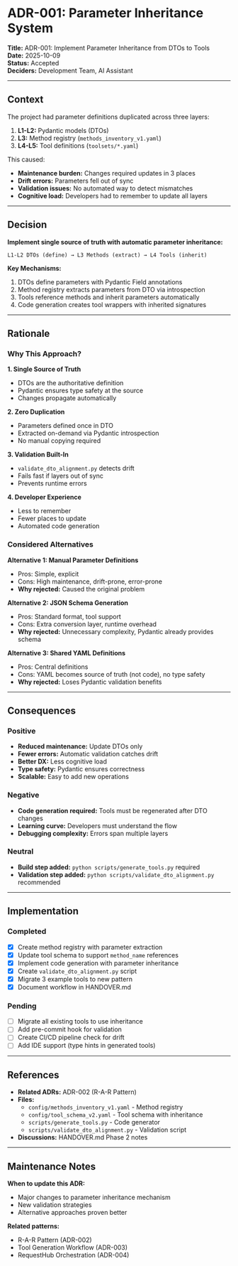 # ADR-001: Parameter Inheritance System

**Title:** ADR-001: Implement Parameter Inheritance from DTOs to Tools  
**Date:** 2025-10-09  
**Status:** Accepted  
**Deciders:** Development Team, AI Assistant

---

## Context

The project had parameter definitions duplicated across three layers:
1. **L1-L2:** Pydantic models (DTOs)
2. **L3:** Method registry (`methods_inventory_v1.yaml`)
3. **L4-L5:** Tool definitions (`toolsets/*.yaml`)

This caused:
- **Maintenance burden:** Changes required updates in 3 places
- **Drift errors:** Parameters fell out of sync
- **Validation issues:** No automated way to detect mismatches
- **Cognitive load:** Developers had to remember to update all layers

---

## Decision

**Implement single source of truth with automatic parameter inheritance:**

```
L1-L2 DTOs (define) → L3 Methods (extract) → L4 Tools (inherit)
```

**Key Mechanisms:**
1. DTOs define parameters with Pydantic Field annotations
2. Method registry extracts parameters from DTO via introspection
3. Tools reference methods and inherit parameters automatically
4. Code generation creates tool wrappers with inherited signatures

---

## Rationale

### Why This Approach?

**1. Single Source of Truth**
- DTOs are the authoritative definition
- Pydantic ensures type safety at the source
- Changes propagate automatically

**2. Zero Duplication**
- Parameters defined once in DTO
- Extracted on-demand via Pydantic introspection
- No manual copying required

**3. Validation Built-In**
- `validate_dto_alignment.py` detects drift
- Fails fast if layers out of sync
- Prevents runtime errors

**4. Developer Experience**
- Less to remember
- Fewer places to update
- Automated code generation

### Considered Alternatives

**Alternative 1: Manual Parameter Definitions**
- Pros: Simple, explicit
- Cons: High maintenance, drift-prone, error-prone
- **Why rejected:** Caused the original problem

**Alternative 2: JSON Schema Generation**
- Pros: Standard format, tool support
- Cons: Extra conversion layer, runtime overhead
- **Why rejected:** Unnecessary complexity, Pydantic already provides schema

**Alternative 3: Shared YAML Definitions**
- Pros: Central definitions
- Cons: YAML becomes source of truth (not code), no type safety
- **Why rejected:** Loses Pydantic validation benefits

---

## Consequences

### Positive
- **Reduced maintenance:** Update DTOs only
- **Fewer errors:** Automatic validation catches drift
- **Better DX:** Less cognitive load
- **Type safety:** Pydantic ensures correctness
- **Scalable:** Easy to add new operations

### Negative
- **Code generation required:** Tools must be regenerated after DTO changes
- **Learning curve:** Developers must understand the flow
- **Debugging complexity:** Errors span multiple layers

### Neutral
- **Build step added:** `python scripts/generate_tools.py` required
- **Validation step added:** `python scripts/validate_dto_alignment.py` recommended

---

## Implementation

### Completed
- [x] Create method registry with parameter extraction
- [x] Update tool schema to support `method_name` references
- [x] Implement code generation with parameter inheritance
- [x] Create `validate_dto_alignment.py` script
- [x] Migrate 3 example tools to new pattern
- [x] Document workflow in HANDOVER.md

### Pending
- [ ] Migrate all existing tools to use inheritance
- [ ] Add pre-commit hook for validation
- [ ] Create CI/CD pipeline check for drift
- [ ] Add IDE support (type hints in generated tools)

---

## References

- **Related ADRs:** ADR-002 (R-A-R Pattern)
- **Files:**
  - `config/methods_inventory_v1.yaml` - Method registry
  - `config/tool_schema_v2.yaml` - Tool schema with inheritance
  - `scripts/generate_tools.py` - Code generator
  - `scripts/validate_dto_alignment.py` - Validation script
- **Discussions:** HANDOVER.md Phase 2 notes

---

## Maintenance Notes

**When to update this ADR:**
- Major changes to parameter inheritance mechanism
- New validation strategies
- Alternative approaches proven better

**Related patterns:**
- R-A-R Pattern (ADR-002)
- Tool Generation Workflow (ADR-003)
- RequestHub Orchestration (ADR-004)
